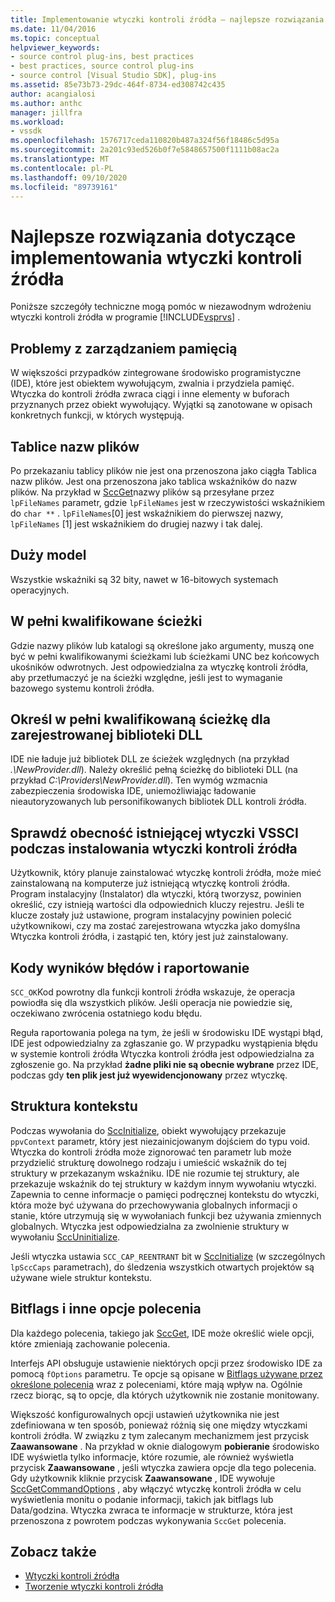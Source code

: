 ```yaml
---
title: Implementowanie wtyczki kontroli źródła — najlepsze rozwiązania
ms.date: 11/04/2016
ms.topic: conceptual
helpviewer_keywords:
- source control plug-ins, best practices
- best practices, source control plug-ins
- source control [Visual Studio SDK], plug-ins
ms.assetid: 85e73b73-29dc-464f-8734-ed308742c435
author: acangialosi
ms.author: anthc
manager: jillfra
ms.workload:
- vssdk
ms.openlocfilehash: 1576717ceda110820b487a324f56f18486c5d95a
ms.sourcegitcommit: 2a201c93ed526b0f7e5848657500f1111b08ac2a
ms.translationtype: MT
ms.contentlocale: pl-PL
ms.lasthandoff: 09/10/2020
ms.locfileid: "89739161"
---
```

# <a name="best-practices-for-implementing-a-source-control-plug-in"></a>Najlepsze rozwiązania dotyczące implementowania wtyczki kontroli źródła
Poniższe szczegóły techniczne mogą pomóc w niezawodnym wdrożeniu wtyczki kontroli źródła w programie [!INCLUDE[vsprvs](../code-quality/includes/vsprvs_md.md)] .

## <a name="memory-management-issues"></a>Problemy z zarządzaniem pamięcią
 W większości przypadków zintegrowane środowisko programistyczne (IDE), które jest obiektem wywołującym, zwalnia i przydziela pamięć. Wtyczka do kontroli źródła zwraca ciągi i inne elementy w buforach przyznanych przez obiekt wywołujący. Wyjątki są zanotowane w opisach konkretnych funkcji, w których występują.

## <a name="arrays-of-file-names"></a>Tablice nazw plików
 Po przekazaniu tablicy plików nie jest ona przenoszona jako ciągła Tablica nazw plików. Jest ona przenoszona jako tablica wskaźników do nazw plików. Na przykład w [SccGet](../extensibility/sccget-function.md)nazwy plików są przesyłane przez `lpFileNames` parametr, gdzie `lpFileNames` jest w rzeczywistości wskaźnikiem do `char **` . `lpFileNames`[0] jest wskaźnikiem do pierwszej nazwy, `lpFileNames` [1] jest wskaźnikiem do drugiej nazwy i tak dalej.

## <a name="large-model"></a>Duży model
 Wszystkie wskaźniki są 32 bity, nawet w 16-bitowych systemach operacyjnych.

## <a name="fully-qualified-paths"></a>W pełni kwalifikowane ścieżki
 Gdzie nazwy plików lub katalogi są określone jako argumenty, muszą one być w pełni kwalifikowanymi ścieżkami lub ścieżkami UNC bez końcowych ukośników odwrotnych. Jest odpowiedzialna za wtyczkę kontroli źródła, aby przetłumaczyć je na ścieżki względne, jeśli jest to wymaganie bazowego systemu kontroli źródła.

## <a name="specify-a-fully-qualified-path-for-the-registered-dll"></a>Określ w pełni kwalifikowaną ścieżkę dla zarejestrowanej biblioteki DLL
 IDE nie ładuje już bibliotek DLL ze ścieżek względnych (na przykład *.\NewProvider.dll*). Należy określić pełną ścieżkę do biblioteki DLL (na przykład *C:\Providers\NewProvider.dll*). Ten wymóg wzmacnia zabezpieczenia środowiska IDE, uniemożliwiając ładowanie nieautoryzowanych lub personifikowanych bibliotek DLL kontroli źródła.

## <a name="check-for-an-existing-vssci-plug-in-when-you-install-your-source-control-plug-in"></a>Sprawdź obecność istniejącej wtyczki VSSCI podczas instalowania wtyczki kontroli źródła
 Użytkownik, który planuje zainstalować wtyczkę kontroli źródła, może mieć zainstalowaną na komputerze już istniejącą wtyczkę kontroli źródła. Program instalacyjny (Instalator) dla wtyczki, którą tworzysz, powinien określić, czy istnieją wartości dla odpowiednich kluczy rejestru. Jeśli te klucze zostały już ustawione, program instalacyjny powinien polecić użytkownikowi, czy ma zostać zarejestrowana wtyczka jako domyślna Wtyczka kontroli źródła, i zastąpić ten, który jest już zainstalowany.

## <a name="error-result-codes-and-reporting"></a>Kody wyników błędów i raportowanie
 `SCC_OK`Kod powrotny dla funkcji kontroli źródła wskazuje, że operacja powiodła się dla wszystkich plików. Jeśli operacja nie powiedzie się, oczekiwano zwrócenia ostatniego kodu błędu.

 Reguła raportowania polega na tym, że jeśli w środowisku IDE wystąpi błąd, IDE jest odpowiedzialny za zgłaszanie go. W przypadku wystąpienia błędu w systemie kontroli źródła Wtyczka kontroli źródła jest odpowiedzialna za zgłoszenie go. Na przykład **żadne pliki nie są obecnie wybrane** przez IDE, podczas gdy **ten plik jest już wyewidencjonowany** przez wtyczkę.

## <a name="the-context-structure"></a>Struktura kontekstu
 Podczas wywołania do [SccInitialize](../extensibility/sccinitialize-function.md), obiekt wywołujący przekazuje `ppvContext` parametr, który jest niezainicjowanym dojściem do typu void. Wtyczka do kontroli źródła może zignorować ten parametr lub może przydzielić strukturę dowolnego rodzaju i umieścić wskaźnik do tej struktury w przekazanym wskaźniku. IDE nie rozumie tej struktury, ale przekazuje wskaźnik do tej struktury w każdym innym wywołaniu wtyczki. Zapewnia to cenne informacje o pamięci podręcznej kontekstu do wtyczki, która może być używana do przechowywania globalnych informacji o stanie, które utrzymują się w wywołaniach funkcji bez używania zmiennych globalnych. Wtyczka jest odpowiedzialna za zwolnienie struktury w wywołaniu [SccUninitialize](../extensibility/sccuninitialize-function.md).

 Jeśli wtyczka ustawia `SCC_CAP_REENTRANT` bit w [SccInitialize](../extensibility/sccinitialize-function.md) (w szczególnych `lpSccCaps` parametrach), do śledzenia wszystkich otwartych projektów są używane wiele struktur kontekstu.

## <a name="bitflags-and-other-command-options"></a>Bitflags i inne opcje polecenia
 Dla każdego polecenia, takiego jak [SccGet](../extensibility/sccget-function.md), IDE może określić wiele opcji, które zmieniają zachowanie polecenia.

 Interfejs API obsługuje ustawienie niektórych opcji przez środowisko IDE za pomocą `fOptions` parametru. Te opcje są opisane w [Bitflags używane przez określone polecenia](../extensibility/bitflags-used-by-specific-commands.md) wraz z poleceniami, które mają wpływ na. Ogólnie rzecz biorąc, są to opcje, dla których użytkownik nie zostanie monitowany.

 Większość konfigurowalnych opcji ustawień użytkownika nie jest zdefiniowana w ten sposób, ponieważ różnią się one między wtyczkami kontroli źródła. W związku z tym zalecanym mechanizmem jest przycisk **Zaawansowane** . Na przykład w oknie dialogowym **pobieranie** środowisko IDE wyświetla tylko informacje, które rozumie, ale również wyświetla przycisk **Zaawansowane** , jeśli wtyczka zawiera opcje dla tego polecenia. Gdy użytkownik kliknie przycisk **Zaawansowane** , IDE wywołuje [SccGetCommandOptions](../extensibility/sccgetcommandoptions-function.md) , aby włączyć wtyczkę kontroli źródła w celu wyświetlenia monitu o podanie informacji, takich jak bitflags lub Data/godzina. Wtyczka zwraca te informacje w strukturze, która jest przenoszona z powrotem podczas wykonywania `SccGet` polecenia.

## <a name="see-also"></a>Zobacz także
- [Wtyczki kontroli źródła](../extensibility/source-control-plug-ins.md)
- [Tworzenie wtyczki kontroli źródła](../extensibility/internals/creating-a-source-control-plug-in.md)
